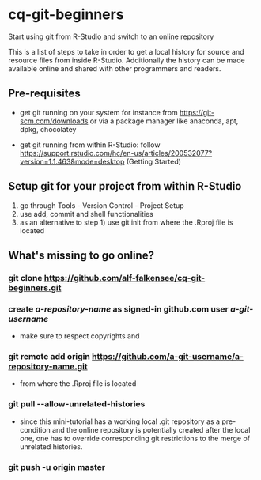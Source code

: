 # cq-git-beginners
Start using git from R-Studio and switch to an online repository

This is a list of steps to take in order to get a local history for
source and resource files from inside R-Studio. Additionally the
history can be made available online and shared with other programmers
and readers.

## Pre-requisites

- get git running on your system for instance from
  https://git-scm.com/downloads or via a package manager like
  anaconda, apt, dpkg, chocolatey

- get git running from within R-Studio: follow https://support.rstudio.com/hc/en-us/articles/200532077?version=1.1.463&mode=desktop (Getting Started)

## Setup git for your project from within R-Studio

1) go through Tools - Version Control - Project Setup
2) use add, commit and shell functionalities
3) as an alternative to step 1) use git init from where the .Rproj file is located

## What's missing to go online?

### git clone https://github.com/alf-falkensee/cq-git-beginners.git

### create *a-repository-name* as signed-in github.com user *a-git-username*

- make sure to respect copyrights and 

### git remote add origin https://github.com/a-git-username/a-repository-name.git

- from where the .Rproj file is located

### git pull --allow-unrelated-histories

- since this mini-tutorial has a working local .git repository as a
  pre-condition and the online repository is potentially created after
  the local one, one has to override corresponding git restrictions to
  the merge of unrelated histories.

### git push -u origin master



